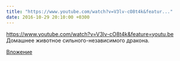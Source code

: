 ```yaml
---
title: "https://www.youtube.com/watch?v=V3lv-cO8t4k&featur..."
date: 2016-10-29 20:10:00 +0300
---
```


https://www.youtube.com/watch?v=V3lv-cO8t4k&feature=youtu.be Домашнее животное сильного-независимого дракона.

[Вложение](https://vk.com/video41076938_456239151)
